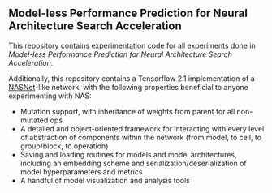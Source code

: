 ## Model-less Performance Prediction for Neural Architecture Search Acceleration

This repository contains experimentation code for all experiments done in <em>Model-less Performance Prediction for Neural Architecture Search Acceleration</em>.

Additionally, this repository contains a Tensorflow 2.1 implementation of a [NASNet](https://arxiv.org/abs/1707.07012)-like network, with the following properties beneficial to anyone experimenting with NAS:
- Mutation support, with inheritance of weights from parent for all non-mutated ops
- A detailed and object-oriented framework for interacting with every level of abstraction of components within the network (from model, to cell, to group/block, to operation)
- Saving and loading routines for models and model architectures, including an embedding scheme and serialization/deserialization of model hyperparameters and metrics
- A handful of model visualization and analysis tools
